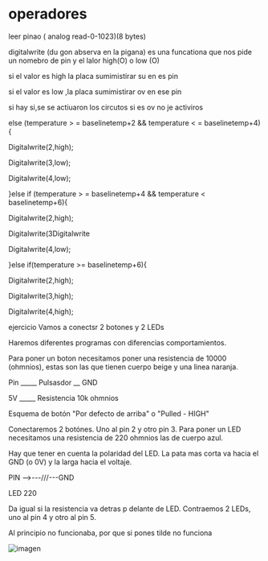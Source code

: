 # operadores

leer pinao ( analog read-0-1023)(8 bytes)

digitalwrite (du gon abserva en la pigana) es una funcationa que nos pide  un nomebro de pin y el lalor high(O) o low (O)

si el valor es high la placa sumimistirar su en es pin 

si el valor es low ,la placa sumimistirar ov en ese pin 

si hay si,se se actiuaron los circutos si es ov no je activiros 

else (temperature > = baselinetemp+2 &&
temperature < = baselinetemp+4){

Digitalwrite(2,high);

Digitalwrite(3,low);

Digitalwrite(4,low);

}else if (temperature > = baselinetemp+4 &&
temperature < baselinetemp+6){

Digitalwrite(2,high);

Digitalwrite(3Digitalwrite

Digitalwrite(4,low);

}else if(temperature >= baselinetemp+6){

Digitalwrite(2,high);

Digitalwrite(3,high);

Digitalwrite(4,high);

ejercicio
Vamos a conectsr 2 botones y 2 LEDs

Haremos diferentes programas con diferencias comportamientos.

Para poner un boton necesitamos poner una resistencia de 10000 (ohmnios), estas son las que tienen cuerpo beige y una linea naranja.

Pin _____ Pulsasdor __ GND

5V _____ Resistencia 10k ohmnios

Esquema de botón "Por defecto de arriba" o "Pulled - HIGH"

Conectaremos 2 botónes. Uno al pin 2 y otro pin 3. Para poner un LED necesitamos una resistencia de 220 ohmnios las de cuerpo azul.

Hay que tener en cuenta la polaridad del LED. La pata mas corta va hacia el GND (o 0V) y la larga hacia el voltaje.

PIN -->---///---GND

LED 220

Da igual si la resistencia va detras p delante de LED. Contraemos 2 LEDs, uno al pin 4 y otro al pin 5.

Al principio no funcionaba, por que si pones tilde no funciona

![imagen](https://user-images.githubusercontent.com/90753298/140055897-070f5dfd-bc74-4f35-a1bc-83daf181efa8.png)
